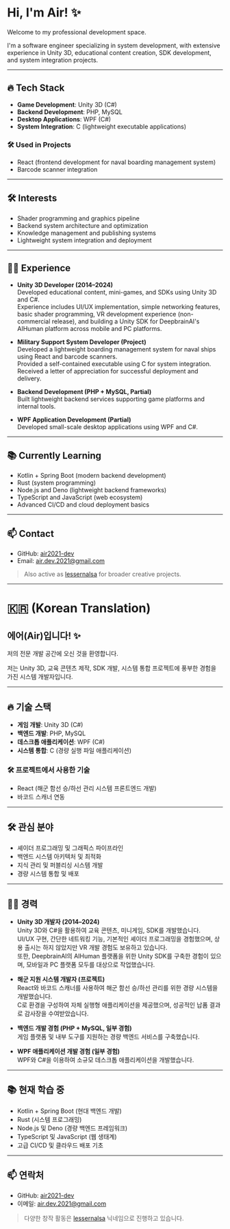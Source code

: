 # Hi, I'm Air! ✨

Welcome to my professional development space.

I'm a software engineer specializing in system development, with extensive experience in Unity 3D, educational content creation, SDK development, and system integration projects.

---

## 🔥 Tech Stack

- **Game Development**: Unity 3D (C#)
- **Backend Development**: PHP, MySQL
- **Desktop Applications**: WPF (C#)
- **System Integration**: C (lightweight executable applications)

### 🛠️ Used in Projects

- React (frontend development for naval boarding management system)
- Barcode scanner integration

---

## 🛠️ Interests

- Shader programming and graphics pipeline
- Backend system architecture and optimization
- Knowledge management and publishing systems
- Lightweight system integration and deployment

---

## 🧑‍💻 Experience

- **Unity 3D Developer (2014–2024)**  
  Developed educational content, mini-games, and SDKs using Unity 3D and C#.  
  Experience includes UI/UX implementation, simple networking features, basic shader programming, VR development experience (non-commercial release), and building a Unity SDK for DeepbrainAI's AIHuman platform across mobile and PC platforms.

- **Military Support System Developer (Project)**  
  Developed a lightweight boarding management system for naval ships using React and barcode scanners.  
  Provided a self-contained executable using C for system integration.  
  Received a letter of appreciation for successful deployment and delivery.

- **Backend Development (PHP + MySQL, Partial)**  
  Built lightweight backend services supporting game platforms and internal tools.

- **WPF Application Development (Partial)**  
  Developed small-scale desktop applications using WPF and C#.

---

## 📚 Currently Learning

- Kotlin + Spring Boot (modern backend development)
- Rust (system programming)
- Node.js and Deno (lightweight backend frameworks)
- TypeScript and JavaScript (web ecosystem)
- Advanced CI/CD and cloud deployment basics

---

## 📫 Contact

- GitHub: [air2021-dev](https://github.com/air2021-dev)
- Email: air.dev.2021@gmail.com

> Also active as [lessernalsa](https://github.com/lessernalsa) for broader creative projects.

---

# 🇰🇷 (Korean Translation)

## 에어(Air)입니다! ✨

저의 전문 개발 공간에 오신 것을 환영합니다.

저는 Unity 3D, 교육 콘텐츠 제작, SDK 개발, 시스템 통합 프로젝트에 풍부한 경험을 가진 시스템 개발자입니다.

---

## 🔥 기술 스택

- **게임 개발**: Unity 3D (C#)
- **백엔드 개발**: PHP, MySQL
- **데스크톱 애플리케이션**: WPF (C#)
- **시스템 통합**: C (경량 실행 파일 애플리케이션)

### 🛠️ 프로젝트에서 사용한 기술

- React (해군 함선 승/하선 관리 시스템 프론트엔드 개발)
- 바코드 스캐너 연동

---

## 🛠️ 관심 분야

- 셰이더 프로그래밍 및 그래픽스 파이프라인
- 백엔드 시스템 아키텍처 및 최적화
- 지식 관리 및 퍼블리싱 시스템 개발
- 경량 시스템 통합 및 배포

---

## 🧑‍💻 경력

- **Unity 3D 개발자 (2014–2024)**  
  Unity 3D와 C#을 활용하여 교육 콘텐츠, 미니게임, SDK를 개발했습니다.  
  UI/UX 구현, 간단한 네트워킹 기능, 기본적인 셰이더 프로그래밍을 경험했으며, 상용 출시는 하지 않았지만 VR 개발 경험도 보유하고 있습니다.  
  또한, DeepbrainAI의 AIHuman 플랫폼을 위한 Unity SDK를 구축한 경험이 있으며, 모바일과 PC 플랫폼 모두를 대상으로 작업했습니다.

- **해군 지원 시스템 개발자 (프로젝트)**  
  React와 바코드 스캐너를 사용하여 해군 함선 승/하선 관리를 위한 경량 시스템을 개발했습니다.  
  C로 환경을 구성하여 자체 실행형 애플리케이션을 제공했으며, 성공적인 납품 결과로 감사장을 수여받았습니다.

- **백엔드 개발 경험 (PHP + MySQL, 일부 경험)**  
  게임 플랫폼 및 내부 도구를 지원하는 경량 백엔드 서비스를 구축했습니다.

- **WPF 애플리케이션 개발 경험 (일부 경험)**  
  WPF와 C#을 이용하여 소규모 데스크톱 애플리케이션을 개발했습니다.

---

## 📚 현재 학습 중

- Kotlin + Spring Boot (현대 백엔드 개발)
- Rust (시스템 프로그래밍)
- Node.js 및 Deno (경량 백엔드 프레임워크)
- TypeScript 및 JavaScript (웹 생태계)
- 고급 CI/CD 및 클라우드 배포 기초

---

## 📫 연락처

- GitHub: [air2021-dev](https://github.com/air2021-dev)
- 이메일: air.dev.2021@gmail.com

> 다양한 창작 활동은 [lessernalsa](https://github.com/lessernalsa) 닉네임으로 진행하고 있습니다.


<!--
**air2021-dev/air2021-dev** is a ✨ _special_ ✨ repository because its `README.md` (this file) appears on your GitHub profile.

Here are some ideas to get you started:

- 🔭 I’m currently working on ...
- 🌱 I’m currently learning ...
- 👯 I’m looking to collaborate on ...
- 🤔 I’m looking for help with ...
- 💬 Ask me about ...
- 📫 How to reach me: ...
- 😄 Pronouns: ...
- ⚡ Fun fact: ...
-->
